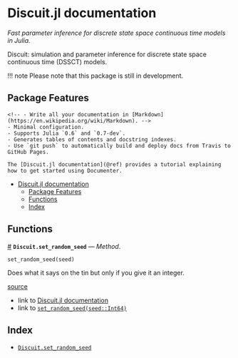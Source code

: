 
<a id='Discuit.jl-documentation-1'></a>

# Discuit.jl documentation


*Fast parameter inference for discrete state space continuous time models in Julia.*


Discuit: simulation and parameter inference for discrete state space continuous time (DSSCT) models.


!!! note
    Please note that this package is still in development.



<a id='Package-Features-1'></a>

## Package Features


```
<!-- - Write all your documentation in [Markdown](https://en.wikipedia.org/wiki/Markdown). -->
- Minimal configuration.
- Supports Julia `0.6` and `0.7-dev`.
- Generates tables of contents and docstring indexes.
- Use `git push` to automatically build and deploy docs from Travis to GitHub Pages.

The [Discuit.jl documentation](@ref) provides a tutorial explaining how to get started using Documenter.
```

- [Discuit.jl documentation](index.md#Discuit.jl-documentation-1)
    - [Package Features](index.md#Package-Features-1)
    - [Functions](index.md#Functions-1)
    - [Index](index.md#Index-1)


<a id='Functions-1'></a>

## Functions

<a id='Discuit.set_random_seed-Tuple{Int64}' href='#Discuit.set_random_seed-Tuple{Int64}'>#</a>
**`Discuit.set_random_seed`** &mdash; *Method*.



```
set_random_seed(seed)
```

Does what it says on the tin but only if you give it an integer.


<a target='_blank' href='https://github.com/mjb3/Discuit.jl/blob/52f08b8dffcd828b5e46d66a46a80efb110d0df9/src/Discuit.jl#L46-L50' class='documenter-source'>source</a><br>


  * link to [Discuit.jl documentation](index.md#Discuit.jl-documentation-1)
  * link to [`set_random_seed(seed::Int64)`](index.md#Discuit.set_random_seed-Tuple{Int64})


<a id='Index-1'></a>

## Index

- [`Discuit.set_random_seed`](index.md#Discuit.set_random_seed-Tuple{Int64})

